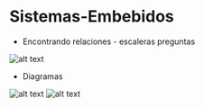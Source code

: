 # Sistemas-Embebidos

[ideas]: https://github.com/pavanegasg/Sistemas-Embebidos/blob/master/Ideas.png
[diagrama1]: https://github.com/pavanegasg/Sistemas-Embebidos/blob/master/diagrama1.jpeg
[diagrama2]: https://github.com/pavanegasg/Sistemas-Embebidos/blob/master/diagrama2.jpeg

* Encontrando relaciones - escaleras preguntas 

![alt text][ideas]

* Diagramas 

![alt text][diagrama1]
![alt text][diagrama2]
